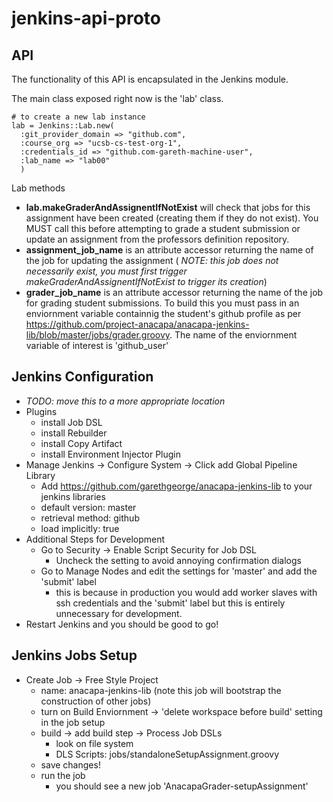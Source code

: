 # jenkins-api-proto

## API
The functionality of this API is encapsulated in the Jenkins module.

The main class exposed right now is the 'lab' class.
```
# to create a new lab instance
lab = Jenkins::Lab.new(
  :git_provider_domain => "github.com",
  :course_org => "ucsb-cs-test-org-1",
  :credentials_id => "github.com-gareth-machine-user",
  :lab_name => "lab00"
  )
```

Lab methods
 - __lab.makeGraderAndAssignentIfNotExist__ will check that jobs for this assignment have been created (creating them if they do not exist). You MUST call this before attempting to grade a student submission or update an assignment from the professors definition repository.
 - __assignment_job_name__ is an attribute accessor returning the name of the job for updating the assignment (
 _NOTE: this job does not necessarily exist, you must first trigger makeGraderAndAssignentIfNotExist to trigger its creation_)
 - __grader_job_name__ is an attribute accessor returning the name of the job for grading student submissions. To build this you must pass in an enviornment variable containnig the student's github profile as per https://github.com/project-anacapa/anacapa-jenkins-lib/blob/master/jobs/grader.groovy. The name of the enviornment variable of interest is 'github_user'

## Jenkins Configuration
 - _TODO: move this to a more appropriate location_
 - Plugins
    - install Job DSL
    - install Rebuilder
    - install Copy Artifact
    - install Environment Injector Plugin
 - Manage Jenkins -> Configure System -> Click add Global Pipeline Library
    - Add https://github.com/garethgeorge/anacapa-jenkins-lib to your jenkins libraries
    - default version: master
    - retrieval method: github
    - load implicitly: true
 - Additional Steps for Development
    - Go to Security -> Enable Script Security for Job DSL
       - Uncheck the setting to avoid annoying confirmation dialogs
    - Go to Manage Nodes and edit the settings for 'master' and add the 'submit' label
        - this is because in production you would add worker slaves with ssh credentials and the 'submit' label but this is entirely unnecessary for development.
 - Restart Jenkins and you should be good to go!

## Jenkins Jobs Setup
 - Create Job -> Free Style Project
    - name: anacapa-jenkins-lib (note this job will bootstrap the construction of other jobs)
    - turn on Build Enviornment -> 'delete workspace before build' setting in the job setup
    - build -> add build step -> Process Job DSLs
        - look on file system
        - DLS Scripts: jobs/standaloneSetupAssignment.groovy
    - save changes!
    - run the job
        - you should see a new job 'AnacapaGrader-setupAssignment'
